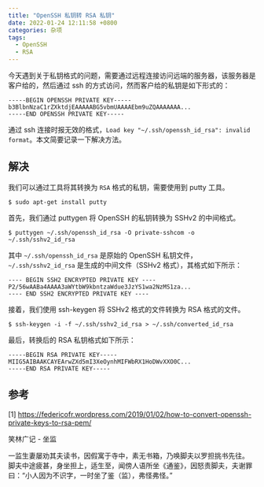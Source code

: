 ```yaml
---
title: "OpenSSH 私钥转 RSA 私钥"
date: 2022-01-24 12:11:58 +0800
categories: 杂项
tags:
  - OpenSSH
  - RSA
---
```


今天遇到关于私钥格式的问题，需要通过远程连接访问远端的服务器，该服务器是客户给的，然后通过 ssh 的方式访问，然而客户给的私钥是如下形式的：

```
-----BEGIN OPENSSH PRIVATE KEY-----
b3BlbnNzaC1rZXktdjEAAAAABG5vbmUAAAAEbm9uZQAAAAAAA...
-----END OPENSSH PRIVATE KEY-----
```

通过 ssh 连接时报无效的格式，`Load key "~/.ssh/openssh_id_rsa": invalid format`。本文简要记录一下解决方法。

<!--more-->

## 解决

我们可以通过工具将其转换为 `RSA` 格式的私钥，需要使用到 putty 工具。

```shell
$ sudo apt-get install putty
```

首先，我们通过 puttygen 将 OpenSSH 的私钥转换为 SSHv2 的中间格式。

```shell
$ puttygen ~/.ssh/openssh_id_rsa -O private-sshcom -o ~/.ssh/sshv2_id_rsa
```

其中 `~/.ssh/openssh_id_rsa` 是原始的 OpenSSH 私钥文件，`~/.ssh/sshv2_id_rsa` 是生成的中间文件（SSHv2 格式），其格式如下所示：

```
---- BEGIN SSH2 ENCRYPTED PRIVATE KEY ----
P2/56wAABa4AAAA3aWYtbW9kbntzaWdue3JzYS1wa2NzMS1za...
---- END SSH2 ENCRYPTED PRIVATE KEY ----
```

接着，我们使用 ssh-keygen 将 SSHv2 格式的文件转换为 RSA 格式的文件。

```shell
$ ssh-keygen -i -f ~/.ssh/sshv2_id_rsa > ~/.ssh/converted_id_rsa
```

最后，转换后的 RSA 私钥格式如下所示：

```
-----BEGIN RSA PRIVATE KEY-----
MIIG5AIBAAKCAYEArwZXd5mI3XeOynhMIFWbRX1HoDWvXXO0C...
-----END RSA PRIVATE KEY-----
```

## 参考

[1] https://federicofr.wordpress.com/2019/01/02/how-to-convert-openssh-private-keys-to-rsa-pem/

<div class="just-for-fun">
笑林广记 - 坐监

一监生妻屡劝其夫读书，因假寓于寺中，素无书箱，乃唤脚夫以罗担挑书先往。
脚夫中途疲甚，身坐担上，适生至，闻傍人语所坐《通鉴》，因怒责脚夫，夫谢罪曰：“小人因为不识字，一时坐了鉴（监），弗怪弗怪。”
</div>
